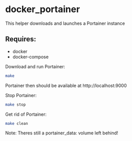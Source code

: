 # docker_portainer

This helper downloads and launches a Portainer instance

## Requires:
- docker
- docker-compose

Download and run Portainer:
```bash
make
```
Portainer then should be available at http://localhost:9000

Stop Portainer:
```bash
make stop
```

Get rid of Portainer:
```bash
make clean
```
Note: Theres still a portainer_data: volume left behind!
